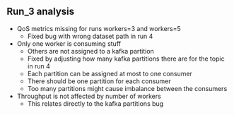 ## Run_3 analysis

- QoS metrics missing for runs workers=3 and workers=5
  - Fixed bug with wrong dataset path in run 4
- Only one worker is consuming stuff
  - Others are not assigned to a kafka partition
  - Fixed by adjusting how many kafka partitions there are for the topic in run 4
  - Each partition can be assigned at most to one consumer
  - There should be one partition for each consumer
  - Too many partitions might cause imbalance between the consumers
- Throughput is not affected by number of workers
  - This relates directly to the kafka partitions bug